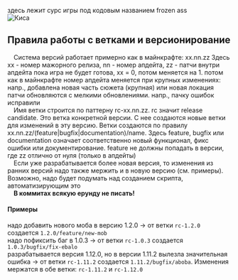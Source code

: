 здесь  лежит сурс игры под кодовым названием frozen ass<br>
![Киса](https://media3.giphy.com/media/v1.Y2lkPTc5MGI3NjExNW9mMXRsdXRidnh1bGtvNjk3ZXFoNHFvM2Q0czZjaWxzZ3hvaDl1NSZlcD12MV9pbnRlcm5hbF9naWZfYnlfaWQmY3Q9Zw/9jvjuSSkMOYTyQfJji/giphy.gif)

## Правила работы с ветками и версионирование
&emsp;Система версий работает примерно как в майнкрафте: xx.nn.zz
Здесь xx - номер мажорного релиза, nn - номер апдейта, zz - патчи внутри апдейта
пока игра не будет готова, xx = 0, потом меняется на 1. потом как в майнкрафте
номер апдейта меняется при крупных изменениях: напр., добавлена новая часть сюжета (крупная) или новая локация
патчи обновляются с мелкими обновлениями. напр., пачку ошибок исправили<br>
&emsp;Имя ветки строится по паттерну rc-xx.nn.zz. rc значит release candidate. Это ветка конкретной версии. С нее создаются новые ветки для изменений в эту версию.
Ветки создаются по правилу xx.nn.zz/(feature|bugfix|documentation)/name. Здесь feature, bugfix или documentation означает соответственно новый функционал, фикс ошибки или документирование.
feature не должны попадать в версии, где zz отлично от нуля (только в апдейты)<br>
&emsp;Если уже разрабатывается более новая версия, то изменения из ранних версий надо также мержить и в новую версию (см. примеры). Возможно, надо будет подумать над созданием скрипта, автоматизирующим это<br>
&emsp;**В коммитах всякую ерунду не писать!**
#### Примеры
надо добавить нового моба в версию 1.2.0 -> от ветки `rc-1.2.0` создается `1.2.0/feature/new-mob`<br>
надо пофиксить баг в 1.0.3 -> от ветки `rc-1.0.3` создается `1.0.3/bugfix/fix-ebalo`<br>
разрабатывается версия 1.12.0, но в версии 1.11.2 вылезла значительная ошибка -> от ветки `rc-1.11.2` создается `1.11.2/bugfix/aboba`. Изменения мержатся в обе ветки: `rc-1.11.2` и `rc-1.12.0`
